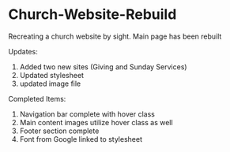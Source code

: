 # Church-Website-Rebuild
Recreating a church website by sight. Main page has been rebuilt

Updates:
1. Added two new sites (Giving and Sunday Services)
2. Updated stylesheet
3. updated image file


Completed Items:
1. Navigation bar complete with hover class
2. Main content images utilize hover class as well
3. Footer section complete 
4. Font from Google linked to stylesheet
